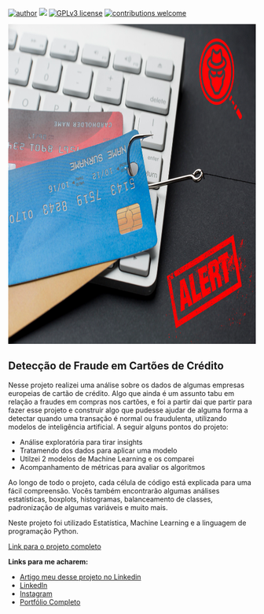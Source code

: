[![author](https://img.shields.io/badge/author-felipeferreira-red.svg)](https://www.linkedin.com/in/felipeferreiratids/) [![](https://img.shields.io/badge/python-3.7+-blue.svg)](https://www.python.org/downloads/release/python-365/) [![GPLv3 license](https://img.shields.io/badge/License-GPLv3-blue.svg)](http://perso.crans.org/besson/LICENSE.html) [![contributions welcome](https://img.shields.io/badge/contributions-welcome-brightgreen.svg?style=flat)](https://github.com/ferreiramar96/Data_Science)

<p align="center">
  <img src="https://raw.githubusercontent.com/ferreiramar96/Deteccao-Fraude-Cartao-Credito/main/fraud_cartao.png" alt="imagem maneira relacionada ao projeto"height=650px >
</p>

## Detecção de Fraude em Cartões de Crédito

Nesse projeto realizei uma análise sobre os dados de algumas empresas europeias de cartão de crédito. Algo que ainda é um assunto tabu em relação a fraudes em compras nos cartões, e foi a partir dai que partir para fazer esse projeto e construir algo que pudesse ajudar de alguma forma a detectar quando uma transação é normal ou fraudulenta, utilizando modelos de inteligência artificial. A seguir alguns pontos do projeto:
* Análise exploratória para tirar insights
* Tratamendo dos dados para aplicar uma modelo
* Utilzei 2 modelos de Machine Learning e os comparei
* Acompanhamento de métricas para avaliar os algoritmos

Ao longo de todo o projeto, cada célula de código está explicada para uma fácil compreensão. Vocês também encontrarão algumas análises estatísticas, boxplots, histogramas, balanceamento de classes, padronização de algumas variáveis e muito mais.

Neste projeto foi utilizado Estatística, Machine Learning e a linguagem de programação Python.


[Link para o projeto completo](https://bit.ly/40uSnFa)

**Links para me acharem:**
* [Artigo meu desse projeto no Linkedin](https://www.linkedin.com/feed/update/urn:li:activity:7029453146036789248/)
* [LinkedIn](https://www.linkedin.com/in/felipeferreiratids/)
* [Instagram](https://www.instagram.com/ferreiramar96/)
* [Portfólio Completo](https://github.com/ferreiramar96/Data_Science)
